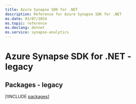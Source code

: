 ```yaml
---
title: Azure Synapse SDK for .NET
description: Reference for Azure Synapse SDK for .NET
ms.date: 03/07/2024
ms.topic: reference
ms.devlang: dotnet
ms.service: synapse-analytics
---
```

# Azure Synapse SDK for .NET - legacy
## Packages - legacy
[!INCLUDE [packages](synapse-index.md)]